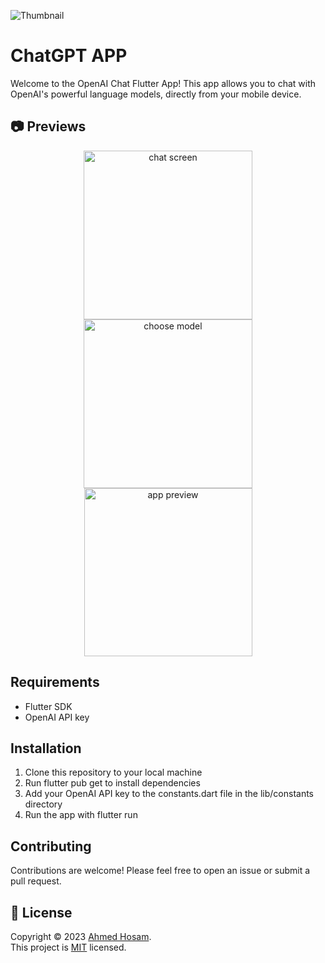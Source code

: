 ![Thumbnail](https://user-images.githubusercontent.com/62101039/227740749-c6e32adf-4b6d-409d-bb94-5b286d936832.png)

# ChatGPT APP
Welcome to the OpenAI Chat Flutter App! This app allows you to chat with OpenAI's powerful language models, directly from your mobile device.




## 📷 Previews
<p align="center">
<img src="https://user-images.githubusercontent.com/62101039/227741825-6140fe91-4ffc-4daf-9970-436dbd3093fc.png" alt="chat screen" width="270px" />
<img src="https://user-images.githubusercontent.com/62101039/227741828-42bcda8e-85ab-4f41-9fd9-3dc81b375978.png" alt="choose model" width="270px" />
<img src="https://media.giphy.com/media/v1.Y2lkPTc5MGI3NjExY2YxMzQ1NzgyNjliOTc3NGRlMGI3ZDBhNzY0NmVmMzI5OTJjOTRhNiZjdD1n/pSxCKgQA2ecoV8yh6T/giphy.gif" alt="app preview" width="269px" />
<br>
</p>

## Requirements
- Flutter SDK
- OpenAI API key

## Installation
1. Clone this repository to your local machine
2. Run flutter pub get to install dependencies
3. Add your OpenAI API key to the constants.dart file in the lib/constants directory
4. Run the app with flutter run

## Contributing
Contributions are welcome! Please feel free to open an issue or submit a pull request.

## 📝 License
Copyright © 2023 [Ahmed Hosam](https://github.com/ahmedhosam283843). <br />
This project is [MIT](https://github.com/ahmedhosam283843/ChatGPT-App/blob/master/Licence) licensed.
